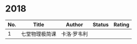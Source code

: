 # 2018

|No.|Title|Author|Status|Rating|
|---|-------------------|-----|-----|-----|
|1|七堂物理极简课|卡洛·罗韦利|||
<!--
||||||
||||🚧✅❌|⭐⭐⭐⭐⭐|
-->
